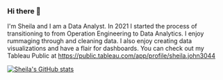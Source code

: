 ### Hi there 👋

I'm Sheila and I am a Data Analyst. In 2021 I started the process of transitioning to from Operation Engineering to Data Analytics. I enjoy rummaging through and cleaning data. I also enjoy creating data visualizations and have a flair for dashboards. You can check out my Tableau Public at https://public.tableau.com/app/profile/sheila.john3044

[![Sheila's GitHub stats](https://github-readme-stats.vercel.app/api?username=SheilaIrags)](https://github.com/SheilaIrags/github-readme-stats)
